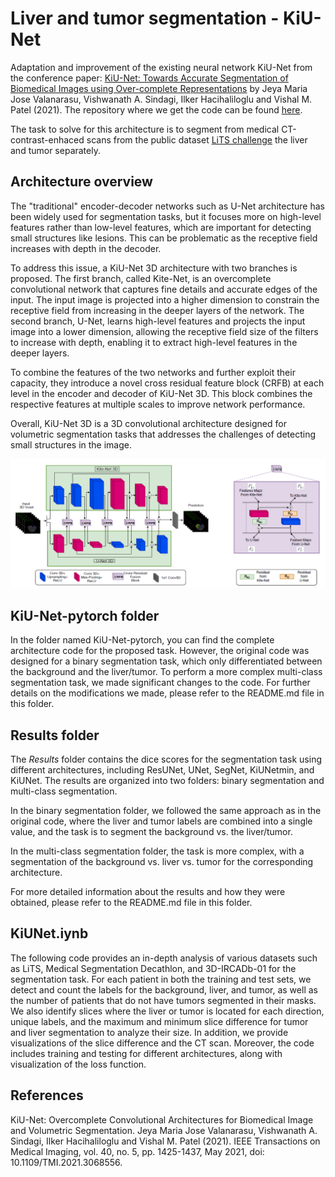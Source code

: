 # Liver and tumor segmentation - KiU-Net

Adaptation and improvement of the existing neural network KiU-Net from the conference paper: [KiU-Net: Towards Accurate Segmentation of Biomedical Images using Over-complete Representations](https://arxiv.org/abs/2006.04878) by Jeya Maria Jose Valanarasu, Vishwanath A. Sindagi, Ilker Hacihaliloglu and Vishal M. Patel (2021). The repository where we get the code can be found [here](https://github.com/jeya-maria-jose/KiU-Net-pytorch).

The task to solve for this architecture is to segment from medical CT-contrast-enhaced scans from the public dataset [LiTS challenge](https://competitions.codalab.org/competitions/17094) the liver and tumor separately.

## Architecture overview

The "traditional" encoder-decoder networks such as U-Net architecture has been widely used for segmentation tasks, but it focuses more on high-level features rather than low-level features, which are important for detecting small structures like lesions. This can be problematic as the receptive field increases with depth in the decoder.

To address this issue, a KiU-Net 3D architecture with two branches is proposed. The first branch, called Kite-Net, is an overcomplete convolutional network that captures fine details and accurate edges of the input. The input image is projected into a higher dimension to constrain the receptive field from increasing in the deeper layers of the network. The second branch, U-Net, learns high-level features and projects the input image into a lower dimension, allowing the receptive field size of the filters to increase with depth, enabling it to extract high-level features in the deeper layers.

To combine the features of the two networks and further exploit their capacity, they introduce a novel cross residual feature block (CRFB) at each level in the encoder and decoder of KiU-Net 3D. This block combines the respective features at multiple scales to improve network performance.

Overall, KiU-Net 3D is a 3D convolutional architecture designed for volumetric segmentation tasks that addresses the challenges of detecting small structures in the image.

![KiU-Net architecture](KiU-Net-pytorch/img/arch.png)

## KiU-Net-pytorch folder

In the folder named KiU-Net-pytorch, you can find the complete architecture code for the proposed task. However, the original code was designed for a binary segmentation task, which only differentiated between the background and the liver/tumor. To perform a more complex multi-class segmentation task, we made significant changes to the code. For further details on the modifications we made, please refer to the README.md file in this folder.

## Results folder

The _Results_ folder contains the dice scores for the segmentation task using different architectures, including ResUNet, UNet, SegNet, KiUNetmin, and KiUNet. The results are organized into two folders: binary segmentation and multi-class segmentation.

In the binary segmentation folder, we followed the same approach as in the original code, where the liver and tumor labels are combined into a single value, and the task is to segment the background vs. the liver/tumor.

In the multi-class segmentation folder, the task is more complex, with a segmentation of the background vs. liver vs. tumor for the corresponding architecture.

For more detailed information about the results and how they were obtained, please refer to the README.md file in this folder.

## KiUNet.iynb

The following code provides an in-depth analysis of various datasets such as LiTS, Medical Segmentation Decathlon, and 3D-IRCADb-01 for the segmentation task. For each patient in both the training and test sets, we detect and count the labels for the background, liver, and tumor, as well as the number of patients that do not have tumors segmented in their masks. We also identify slices where the liver or tumor is located for each direction, unique labels, and the maximum and minimum slice difference for tumor and liver segmentation to analyze their size. In addition, we provide visualizations of the slice difference and the CT scan. Moreover, the code includes training and testing for different architectures, along with visualization of the loss function.


## References

KiU-Net: Overcomplete Convolutional Architectures for Biomedical Image and Volumetric Segmentation. Jeya Maria Jose Valanarasu, Vishwanath A. Sindagi, Ilker Hacihaliloglu and Vishal M. Patel (2021). IEEE Transactions on Medical Imaging, vol. 40, no. 5, pp. 1425-1437, May 2021, doi: 10.1109/TMI.2021.3068556.
